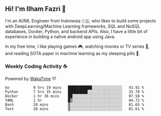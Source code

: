 ## Hi! I'm Ilham Fazri 👋

I'm an AI/ML Engineer from Indonesia 🇮🇩, who likes to build some projects with DeepLearning/Machine Learning frameworks, SQL and NoSQL databases, Docker, Python, and backend APIs. Also, I have a little bit of experience in building a native android app using Java.


In my free time, I like playing games 🎮, watching movies or TV series 🍿, and reading SOTA paper in machine learning as my sleeping pills 💊. 

### Weekly Coding Activity ☕
Powered by [WakaTime](https://wakatime.com/) ♡
<!--START_SECTION:waka-->

```text
Go           9 hrs 19 mins   ███████████░░░░░░░░░░░░░░   43.91 %
Python       7 hrs 35 mins   █████████░░░░░░░░░░░░░░░░   35.78 %
Docker       1 hr 36 mins    ██░░░░░░░░░░░░░░░░░░░░░░░   07.58 %
YAML         1 hr            █▒░░░░░░░░░░░░░░░░░░░░░░░   04.72 %
Bash         20 mins         ▒░░░░░░░░░░░░░░░░░░░░░░░░   01.65 %
Text         20 mins         ▒░░░░░░░░░░░░░░░░░░░░░░░░   01.61 %
```

<!--END_SECTION:waka-->
